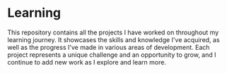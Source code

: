 # Learning
This repository contains all the projects I have worked on throughout my learning journey.
It showcases the skills and knowledge I've acquired, as well as the progress I've made in various areas of development. Each project represents a unique challenge and an opportunity to grow, and I continue to add new work as I explore and learn more.

